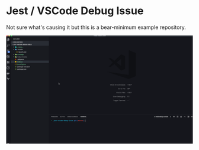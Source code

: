 # Jest / VSCode Debug Issue

Not sure what's causing it but this is a bear-minimum example repository.

![Demo](/docs/jest-vscode-debug-issue.gif?raw=true "Demo")
